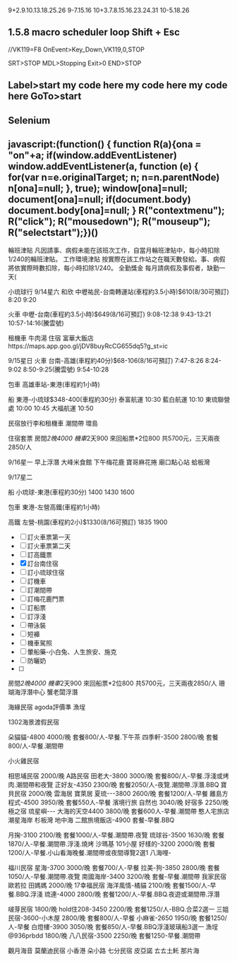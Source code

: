 9+2.9.10.13.18.25.26
9-7.15.16
10+3.7.8.15.16.23.24.31
10-5.18.26

1.5.8
macro scheduler loop
Shift + Esc
------------
//VK119=F8
OnEvent>Key_Down,VK119,0,STOP

SRT>STOP
  MDL>Stopping
  Exit>0
END>STOP


Label>start
  my code here
  my code here
  my code here
GoTo>start
-----------
Selenium
---------
javascript:(function() { function R(a){ona = "on"+a; if(window.addEventListener) window.addEventListener(a, function (e) { for(var n=e.originalTarget; n; n=n.parentNode) n[ona]=null; }, true); window[ona]=null; document[ona]=null; if(document.body) document.body[ona]=null; } R("contextmenu"); R("click"); R("mousedown"); R("mouseup"); R("selectstart");})()
----------
輪班津貼
凡因請事、病假未能在該班次工作，自當月輪班津貼中，每小時扣除1/240的輪班津貼。
工作環境津貼
按實際在該工作站之在職天數發給。事、病假將依實際時數扣除，每小時扣除1/240。
全勤獎金
每月請病假及事假者，缺勤一天(


小琉球行
9/14星六
和欣 中壢祐民-台南轉運站(車程約3.5小時)$610(8/30可預訂)
8:20 9:20

火車 中壢-台南(車程約3.5小時)$649(8/16可預訂)
9:08-12:38
9:43-13:21
10:57-14:16(騰雲號)

租機車
牛肉湯
住宿 富華大飯店https://maps.app.goo.gl/jDV8buyRcCG655dq5?g_st=ic

9/15星日
火車 台南-高雄(車程約40分)$68-106(8/16可預訂)
7:47-8:26
8:24-9:02
8:50-9:25(騰雲號)
9:54-10:28

包車 高雄車站-東港(車程約1小時)

船 東港-小琉球$348-400(車程約30分)
泰富航運
10:30
藍白航運
10:10
東琉聯營處
10:00
10:45
大福航運
10:50

民宿放行李和租機車
潮間帶
環島

住宿套票
房間*2晚4000
機車*2天900
來回船票*2位800
共5700元，三天兩夜2850/人

9/16星一
早上浮潛
大峰米食館
下午梅花鹿
寶哥麻花捲
廟口點心站
蛤板灣

9/17星二

船 小琉球-東港(車程約30分)
1400
1430
1600

包車 東港-左營高鐵(車程約1小時)

高鐵 左營-桃園(車程約2小)$1330(8/16可預訂)
1835
1900


- [ ] 訂火車票第一天
- [ ] 訂火車票第二天
- [ ] 訂高鐵票
- [x] 訂台南住宿
- [ ] 訂小琉球住宿
- [ ] 訂機車
- [ ] 訂潮間帶
- [ ] 訂梅花鹿門票
- [ ] 訂船票
- [ ] 訂浮淺
- [ ] 帶泳裝
- [ ] 短褲
- [ ] 機車駕照
- [ ] 暈船藥-小白兔、人生旅安、施克
- [ ] 防曬奶
- [ ] 
房間*2晚4000
機車*2天900
來回船票*2位800
共5700元，三天兩夜2850/人
珊瑚海浮潛中心
蟹老闆浮潛

海緣民宿
agoda評價準
漁埕

1302海景渡假民宿

朵貓貓-4800
4000/晚
套餐800/人-早餐.下午茶
四季軒-3500
2800/晚
套餐800/人-早餐.潮間帶

小火雞民宿

相思埔民宿
2000/晚
A路民宿
田老大-3800
3000/晚
套餐800/人-早餐.浮淺或烤肉.潮間帶和夜覽
正好友-4350
2300/晚
套餐2050/人-夜覽.潮間帶.浮潛.BBQ
寶貝民宿
2000/晚
雲海居
寶萊居
夏琉---3800
2600/晚
套餐1200/人-早餐
離島方程式-4500
3950/晚
套餐550人-早餐
濱境行旅
自然也
3040/晚
好宿多
2250/晚
極之宿
琉星嶼---
大海的天空4400
3800/晚
套餐600人-早餐.潮間帶
憨人宅旅店
潮星海岸
杉板灣
地中海 二館旅境飯店-4900
套餐-早餐.BBQ

月掬-3100
2100/晚
套餐1000/人-早餐.潮間帶.夜覽
琉球谷-3500
1630/晚
套餐1870/人-早餐.潮間帶.浮淺.燒烤
沙瑪基
101小屋
好樣的-3200
2000/晚
套餐1200/人-早餐.小山看海晚餐.潮間帶或夜間導覽2選1
八海哩-

福川民宿
星海-3700
3000/晚
套餐700/人-早餐
拉美-狗-3850
2800/晚
套餐1050/人-早餐.潮間帶.夜覽
南國海岸-3400
3200/晚
套餐-早餐.潮間帶
我家民宿
歐若拉
田媽媽
2000/晚
17幸福民宿
海洋風情-橘貓
2100/晚
套餐1500/人-早餐.BBQ.浮淺
琉連-4000
2800/晚
套餐1200/人-早餐.BBQ.夜遊或潮間帶.浮潛




啵芽民宿
1800/晚
hold住208-3450
2200/晚
套餐1250/人-BBQ.合菜2選一
三姐民宿-3600-小木屋
2800/晚
套餐800/人-早餐
小麻雀-2650
1950/晚
套餐1250/人-早餐
白燈樓-3900
3050/晚
套餐850/人-早餐.BBQ浮淺玻璃船3選一
漁埕@936prbdd
1800/晚
八八民宿-3500
2250/晚
套餐1250-早餐.潮間帶

觀月海音
莫蘭迪民宿
小香港
朵小路
七分民宿
皮亞諾
ㄊㄊ土魠
那片海





